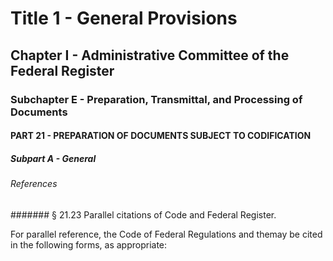 
# Title 1 - General Provisions
## Chapter I - Administrative Committee of the Federal Register
### Subchapter E - Preparation, Transmittal, and Processing of Documents
#### PART 21 - PREPARATION OF DOCUMENTS SUBJECT TO CODIFICATION
##### Subpart A - General
###### References
####### § 21.23 Parallel citations of Code and Federal Register.

For parallel reference, the Code of Federal Regulations and themay be cited in the following forms, as appropriate:
